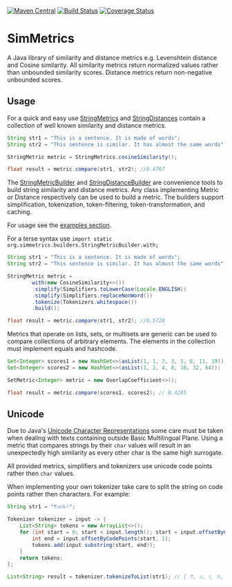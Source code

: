[![Maven Central](https://maven-badges.herokuapp.com/maven-central/com.github.mpkorstanje/simmetrics/badge.svg)](https://maven-badges.herokuapp.com/maven-central/com.github.mpkorstanje/simmetrics-core)
[![Build Status](https://travis-ci.org/mpkorstanje/simmetrics.svg)](https://travis-ci.org/mpkorstanje/simmetrics)
[![Coverage Status](https://coveralls.io/repos/mpkorstanje/simmetrics/badge.svg?branch=develop&service=github)](https://coveralls.io/github/mpkorstanje/simmetrics?branch=develop)

SimMetrics 
==========
A Java library of similarity and distance metrics e.g. Levenshtein distance and Cosine similarity. All similarity 
metrics return normalized values rather than unbounded similarity scores. Distance metrics return non-negative unbounded
scores.

## Usage ##

For a quick and easy use [StringMetrics](./core/src/main/java/org/simmetrics/metrics/StringMetrics.java) and
[StringDistances](./simmetrics-core/src/main/java/org/simmetrics/metrics/StringDistances.java) contain a collection of
well known similarity and distance metrics.

```java
String str1 = "This is a sentence. It is made of words";
String str2 = "This sentence is similar. It has almost the same words";

StringMetric metric = StringMetrics.cosineSimilarity();

float result = metric.compare(str1, str2); //0.4767
```

The [StringMetricBuilder](./core/src/main/java/org/simmetrics/builders/StringMetricBuilder.java) and
[StringDistanceBuilder](./simmetrics-core/src/main/java/org/simmetrics/builders/StringDistanceBuilder.java) are
convenience tools to build string similarity and distance metrics. Any class implementing Metric or Distance
respectively can be used to build a metric. The builders support simplification, tokenization, token-filtering,
token-transformation, and caching.

For usage see the [examples section](./simmetrics-example/src/main/java/org/simmetrics/example/).

For a terse syntax use `import static org.simmetrics.builders.StringMetricBuilder.with;`

```java
String str1 = "This is a sentence. It is made of words";
String str2 = "This sentence is similar. It has almost the same words";

StringMetric metric =
        with(new CosineSimilarity<>())
        .simplify(Simplifiers.toLowerCase(Locale.ENGLISH))
        .simplify(Simplifiers.replaceNonWord())
        .tokenize(Tokenizers.whitespace())
        .build();

float result = metric.compare(str1, str2); //0.5720
```

Metrics that operate on lists, sets, or multisets are generic can be used to compare collections of arbitrary elements.
The elements in the collection must implement equals and hashcode.

```java
Set<Integer> scores1 = new HashSet<>(asList(1, 1, 2, 3, 5, 8, 11, 19));
Set<Integer> scores2 = new HashSet<>(asList(1, 2, 4, 8, 16, 32, 64));

SetMetric<Integer> metric = new OverlapCoefficient<>();

float result = metric.compare(scores1, scores2); // 0.4285
```

## Unicode ##

Due to Java's
[Unicode Character Representations](http://docs.oracle.com/javase/8/docs/api/java/lang/Character.html#unicode) some care
must be taken when dealing with texts containing outside Basic Multilingual Plane. Using a metric that compares strings
by their `char` values will result in an unexpectedly high similarity as every other char is the same high surrogate. 

All provided metrics, simplifiers and tokenizers use unicode code points rather then `char` values. 

When implementing your own tokenizer take care to split the string on code points rather then characters. For example: 

```java
String str1 = "𐇑𐇛𐇜𐇐𐇡";

Tokenizer tokenizer = input -> {
    List<String> tokens = new ArrayList<>();
    for (int start = 0; start < input.length(); start = input.offsetByCodePoints(start, 1)){
        int end = input.offsetByCodePoints(start, 1);
        tokens.add(input.substring(start, end));
    }
    return tokens;
};

List<String> result = tokenizer.tokenizeToList(str1); // [ 𐇑, 𐇛, 𐇜, 𐇐, 𐇡 ] 
```